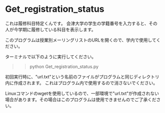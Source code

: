 # Get_registration_status
これは履修科目特定くんです。
会津大学の学生の学籍番号を入力すると、その人が今学期に履修している科目を表示します。

このプログラムは授業別メーリングリストのURLを開くので、学内で使用してください。

ターミナルで以下のように実行してください。
>>python Get_registration_status.py

初回実行時に、"url.txt"という名前のファイルがプログラムと同じディレクトリ内に作成されます。
これはプログラム内で使用するので消さないでください。

Linuxコマンドのwgetを使用しているので、一部環境で"url.txt"が作成されない場合があります。その場合はこのプログラムは使用できませんのでご了承ください。
